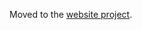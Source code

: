 Moved to the [website project](https://github.com/canonical-web-and-design/dqlite.io/blob/master/docs/faq.md).
